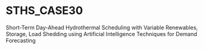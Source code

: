 # STHS_CASE30
Short-Term Day-Ahead Hydrothermal Scheduling with Variable Renewables, Storage, Load Shedding using Artificial Intelligence Techniques for Demand Forecasting
